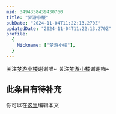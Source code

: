 ```yaml
---
mid: 3494358439430760
title: "梦游小楼"
pubDate: "2024-11-04T11:22:13.270Z"
updatedDate: "2024-11-04T11:22:13.270Z"
profile:
  {
    Nickname: ["梦游小楼"],
  }
---
```


关注[梦游小楼](https://space.bilibili.com/3494358439430760)谢谢喵~ 关注[梦游小楼](https://space.bilibili.com/3494358439430760)谢谢喵~

## 此条目有待补充
你可以在[这里](https://github.com/Yuhanawa/VTuber.ICU/edit/master/src/content/v/梦游小楼/index.md)编辑本文
